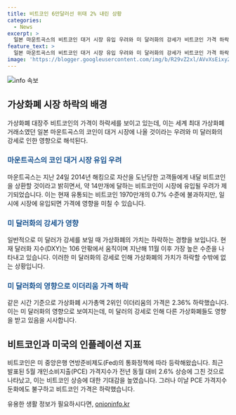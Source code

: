 ```yaml
---
title: 비트코인 6만달러선 위태 2% 내린 상황
categories:
  - News
excerpt: >
  일본 마운트곡스의 비트코인 대거 시장 유입 우려와 미 달러화의 강세가 비트코인 가격 하락에 영향을 미쳤다. 미 상무부가 발표한 5월 개인소비지출(PCE) 가격지수 상승률이 전문가 예상을 어긴 것으로 나타나면서 연준의 금리인하 가능성이 높아졌으나, 이에도 불구하고 비트코인은 상승하지 않았다. 일본 마운트곡스가 자산을 도난당한 고객들에게 상환할 비트코인이 시장에 유입될 우려와 미 달러화의 강세도 비트코인 가격에 영향을 미쳤다. 이에 따라 비트코인과 다른 가상화폐의 가치는 하락세를 보이고 있다.
feature_text: >
  일본 마운트곡스의 비트코인 대거 시장 유입 우려와 미 달러화의 강세가 비트코인 가격 하락에 영향을 미쳤다. 미 상무부가 발표한 5월 개인소비지출(PCE) 가격지수 상승률이 전문가 예상을 어긴 것으로 나타나면서 연준의 금리인하 가능성이 높아졌으나, 이에도 불구하고 비트코인은 상승하지 않았다. 일본 마운트곡스가 자산을 도난당한 고객들에게 상환할 비트코인이 시장에 유입될 우려와 미 달러화의 강세도 비트코인 가격에 영향을 미쳤다. 이에 따라 비트코인과 다른 가상화폐의 가치는 하락세를 보이고 있다.
image: 'https://blogger.googleusercontent.com/img/b/R29vZ2xl/AVvXsEixyZcFfHzMRdzZMjFBmAUKJYCLCGyLL1o632UiGVXcaFdKo_bkvkuCioo0uUKlGfBVcT3P84aROyZIXSBEx3Aw5nCQ3pTgDom1WDC4m8eifvWiAmWEEVb4x6G_l8C0QH225ldMjyaFvpxGEBGNO37VmDTDMHGhJPq73UglMfDca1-0aw/s1600/blogspot.png'
---
```


<p><img src="https://blogger.googleusercontent.com/img/b/R29vZ2xl/AVvXsEixyZcFfHzMRdzZMjFBmAUKJYCLCGyLL1o632UiGVXcaFdKo_bkvkuCioo0uUKlGfBVcT3P84aROyZIXSBEx3Aw5nCQ3pTgDom1WDC4m8eifvWiAmWEEVb4x6G_l8C0QH225ldMjyaFvpxGEBGNO37VmDTDMHGhJPq73UglMfDca1-0aw/s1600/blogspot.png" alt="info 속보" /></p>

<h2 data-ke-size="size26">가상화폐 시장 하락의 배경</h2>

<p data-ke-size="size16">가상화폐 대장주 비트코인의 가격이 하락세를 보이고 있는데, 이는 세계 최대 가상화폐 거래소였던 일본 마운트곡스의 코인이 대거 시장에 나올 것이라는 우려와 미 달러화의 강세로 인한 영향으로 해석된다. </p>

<h3><b><span style="color: #1a5490;">마운트곡스의 코인 대거 시장 유입 우려</span></b></h3>

<p data-ke-size="size16">마운트곡스는 지난 24일 2014년 해킹으로 자산을 도난당한 고객들에게 내달 비트코인을 상환할 것이라고 밝히면서, 약 14만개에 달하는 비트코인이 시장에 유입될 우려가 제기되었습니다. 이는 현재 유통되는 비트코인 1970만개의 0.7% 수준에 불과하지만, 일시에 시장에 유입되면 가격에 영향을 미칠 수 있습니다.</p>

<h3><b><span style="color: #1a5490;">미 달러화의 강세가 영향</span></b></h3>

<p data-ke-size="size16">일반적으로 미 달러가 강세를 보일 때 가상화폐의 가치는 하락하는 경향을 보입니다. 현재 달러화 지수(DXY)는 106 안팎에서 움직이며 지난해 11월 이후 가장 높은 수준을 나타내고 있습니다. 이러한 미 달러화의 강세로 인해 가상화폐의 가치가 하락할 수밖에 없는 상황입니다.</p>

<h3><b><span style="color: #1a5490;">미 달러화의 영향으로 이더리움 가격 하락</span></b></h3>

<p data-ke-size="size16">같은 시간 기준으로 가상화폐 시가총액 2위인 이더리움의 가격은 2.36% 하락했습니다. 이는 미 달러화의 영향으로 보여지는데, 미 달러의 강세로 인해 다른 가상화폐들도 영향을 받고 있음을 시사합니다.</p>

<h2 data-ke-size="size26">비트코인과 미국의 인플레이션 지표</h2>

<p data-ke-size="size16">비트코인은 미 중앙은행 연방준비제도(Fed)의 통화정책에 따라 등락해왔습니다. 최근 발표된 5월 개인소비지출(PCE) 가격지수가 전년 동월 대비 2.6% 상승에 그친 것으로 나타났고, 이는 비트코인 상승에 대한 기대감을 높였습니다. 그러나 이날 PCE 가격지수 둔화에도 불구하고 비트코인 가격은 하락했습니다.</p>
유용한 생활 정보가 필요하시다면, <a href="https://onioninfo.kr" rel="dofollow">onioninfo.kr</a>


